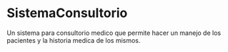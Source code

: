 # SistemaConsultorio
Un sistema para consultorio medico que permite hacer un manejo de los pacientes y la historia medica de los mismos.
